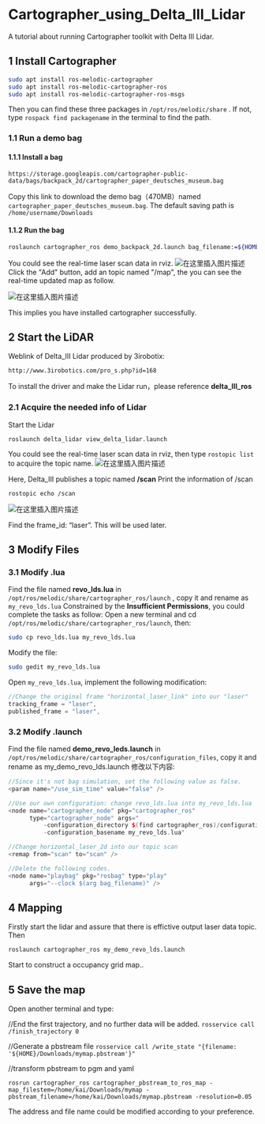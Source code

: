 # Cartographer_using_Delta_III_Lidar
A tutorial about running Cartographer toolkit with Delta III Lidar. 
## 1 Install Cartographer
```bash
sudo apt install ros-melodic-cartographer
sudo apt install ros-melodic-cartographer-ros
sudo apt install ros-melodic-cartographer-ros-msgs
```
Then you can find these three packages in  `/opt/ros/melodic/share` . If not, type `rospack find packagename` in the terminal to find the path.

### 1.1 Run a demo bag
#### 1.1.1 Install a bag
```
https://storage.googleapis.com/cartographer-public-data/bags/backpack_2d/cartographer_paper_deutsches_museum.bag
```
Copy this link to download the demo bag（470MB）named  `cartographer_paper_deutsches_museum.bag`. The default saving path is `/home/username/Downloads`
#### 1.1.2 Run the bag
```bash
roslaunch cartographer_ros demo_backpack_2d.launch bag_filename:=${HOME}/Downloads/cartographer_paper_deutsches_museum.bag
```
You could see the real-time laser scan data in rviz.
![在这里插入图片描述](https://img-blog.csdnimg.cn/20201223164011157.png?x-oss-process=image/watermark,type_ZmFuZ3poZW5naGVpdGk,shadow_10,text_aHR0cHM6Ly9ibG9nLmNzZG4ubmV0L0ZhbmdfY2hlbmdf,size_16,color_FFFFFF,t_70)
Click the "Add" button, add an topic named "/map", the you can see the real-time updated map as follow.

![在这里插入图片描述](https://img-blog.csdnimg.cn/20201223164128517.png?x-oss-process=image/watermark,type_ZmFuZ3poZW5naGVpdGk,shadow_10,text_aHR0cHM6Ly9ibG9nLmNzZG4ubmV0L0ZhbmdfY2hlbmdf,size_16,color_FFFFFF,t_70)

This implies you have installed cartographer successfully.

## 2 Start the LiDAR

Weblink of Delta_III Lidar produced by 3irobotix:
```
http://www.3irobotics.com/pro_s.php?id=168
```
To install the driver and make the Lidar run，please reference **delta_III_ros**

### 2.1 Acquire the needed info of Lidar
Start the Lidar
```
roslaunch delta_lidar view_delta_lidar.launch 
```
You could see the real-time laser scan data in rviz, then type `rostopic list` to acquire the topic name.
![在这里插入图片描述](https://img-blog.csdnimg.cn/20201223165054327.png?x-oss-process=image/watermark,type_ZmFuZ3poZW5naGVpdGk,shadow_10,text_aHR0cHM6Ly9ibG9nLmNzZG4ubmV0L0ZhbmdfY2hlbmdf,size_16,color_FFFFFF,t_70)

Here, Delta_III publishes a topic named **/scan**
Print the information of /scan
```
rostopic echo /scan
```
![在这里插入图片描述](https://img-blog.csdnimg.cn/20201223165257268.png?x-oss-process=image/watermark,type_ZmFuZ3poZW5naGVpdGk,shadow_10,text_aHR0cHM6Ly9ibG9nLmNzZG4ubmV0L0ZhbmdfY2hlbmdf,size_16,color_FFFFFF,t_70)

Find the frame_id: “laser”. This will be used later.
## 3 Modify Files
### 3.1 Modify .lua
Find the file named **revo_lds.lua** in `/opt/ros/melodic/share/cartographer_ros/launch` , copy it and rename as `my_revo_lds.lua`
Constrained by the **Insufficient Permissions**, you could complete the tasks as follow:
Open a new terminal and cd `/opt/ros/melodic/share/cartographer_ros/launch`, then:
```bash
sudo cp revo_lds.lua my_revo_lds.lua
```
Modify the file:
```bash
sudo gedit my_revo_lds.lua
```
Open `my_revo_lds.lua`, implement the following modification:
```cpp
//Change the original frame "horizontal_laser_link" into our "laser"
tracking_frame = "laser",
published_frame = "laser",
```
### 3.2 Modify .launch
Find the file named **demo_revo_leds.launch** in `/opt/ros/melodic/share/cartographer_ros/configuration_files`, copy it and rename as my_demo_revo_lds.launch
修改以下内容:
```cpp
//Since it's not bag simulation, set the following value as false.
<param name="/use_sim_time" value="false" />

//Use our own configuration: change revo_lds.lua into my_revo_lds.lua
<node name="cartographer_node" pkg="cartographer_ros"
      type="cartographer_node" args="
          -configuration_directory $(find cartographer_ros)/configuration_files
          -configuration_basename my_revo_lds.lua"

//Change horizontal_laser_2d into our topic scan
<remap from="scan" to="scan" />

//Delete the following codes.
<node name="playbag" pkg="rosbag" type="play"
      args="--clock $(arg bag_filename)" />
```

## 4 Mapping
Firstly start the lidar and assure that there is effictive output laser data topic.
Then
```bash
roslaunch cartographer_ros my_demo_revo_lds.launch
```
Start to construct a occupancy grid map..

## 5 Save the map
Open another terminal and type: 

//End the first trajectory, and no further data will be added.
`rosservice call /finish_trajectory 0`


//Generate a pbstream file
`rosservice call /write_state "{filename: '${HOME}/Downloads/mymap.pbstream'}"`

//transform pbstream to pgm and yaml
```
rosrun cartographer_ros cartographer_pbstream_to_ros_map -map_filestem=/home/kai/Downloads/mymap -pbstream_filename=/home/kai/Downloads/mymap.pbstream -resolution=0.05
```
The address and file name could be modified according to your preference.

